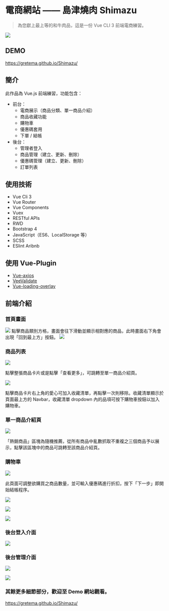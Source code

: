 # 電商網站 —— 島津燒肉 Shimazu
> 為您獻上最上等的和牛肉品，這是一份 Vue CLI 3 前端電商練習。

![](https://i.imgur.com/pXS0V8h.jpg)

## DEMO
https://gretema.github.io/Shimazu/

## 簡介
此作品為 Vue.js 前端練習，功能包含：
- 前台：
  - 電商展示（商品分類、單一商品介紹）
  - 商品收藏功能
  - 購物車
  - 優惠碼套用
  - 下單 / 結帳
- 後台：
  - 管理者登入
  - 商品管理（建立、更新、刪除）
  - 優惠碼管理（建立、更新、刪除） 
  - 訂單列表

## 使用技術
* Vue Cli 3
* Vue Router
* Vue Components
* Vuex
* RESTful APIs
* RWD
* Bootstrap 4
* JavaScript（ES6、LocalStorage 等）
* SCSS
* ESlint Aribnb

## 使用 Vue-Plugin
* [Vue-axios](https://www.npmjs.com/package/vue-axios)
* [VeeValidate](https://logaretm.github.io/vee-validate/guide/basics.html#validation-provider)
* [Vue-loading-overlay](https://www.npmjs.com/package/vue-loading-overlay)

## 前端介紹
### 首頁畫面
![](https://i.imgur.com/pXS0V8h.jpg)
點擊商品類別方格，畫面會往下滑動並顯示相對應的商品，此時畫面右下角會出現「回到最上方」按鈕。
![](https://i.imgur.com/Kn1KS1U.jpg)

### 商品列表
![](https://i.imgur.com/jnRy7fn.jpg)

點擊整張商品卡片或是點擊「查看更多」，可跳轉至單一商品介紹頁。

![](https://i.imgur.com/t4CGoOy.jpg)

點擊商品卡片右上角的愛心可加入收藏清單，再點擊一次則移除。收藏清單顯示於頁面最上方的 Navbar，收藏清單 dropdown 內的品項可按下購物車按鈕以加入購物車。

### 單一商品介紹頁
![](https://i.imgur.com/w8cEVBP.jpg)

「熱銷商品」區塊為隨機推薦，從所有商品中亂數抓取不重複之三個商品予以展示，點擊該區塊中的商品可跳轉至該商品介紹頁。
### 購物車
![](https://i.imgur.com/4qYx2cH.png)

此頁面可調整欲購買之商品數量，並可輸入優惠碼進行折扣，按下「下一步」即開始結帳程序。

![](https://i.imgur.com/km66G3o.png)

![](https://i.imgur.com/2f7nKVx.png)

![](https://i.imgur.com/RaBUlE8.jpg)


### 後台登入介面
![](https://i.imgur.com/w0Bv4w9.png)
### 後台管理介面
![](https://i.imgur.com/6EQkX4G.png)

![](https://i.imgur.com/23t60kY.png)

### 其餘更多細節部分，歡迎至 Demo 網站觀看。
https://gretema.github.io/Shimazu/
